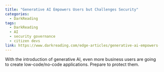 ```yaml
---
title: "Generative AI Empowers Users but Challenges Security"
categories:
  - DarkReading
tags:
  - DarkReading
  - AI
  - security governance
  - citizen devs
link: https://www.darkreading.com/edge-articles/generative-ai-empowers-users-but-challenges-security
---
```

  
With the introduction of generative AI, even more business users are going to create low-code/no-code applications. Prepare to protect them.
